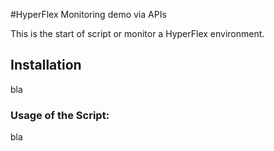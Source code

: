 #HyperFlex Monitoring demo via APIs

This is the start of script or monitor a HyperFlex environment.

## Installation
bla

### Usage of the Script:
bla